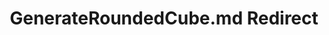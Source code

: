 ---
title: GenerateRoundedCube.md Redirect
redirect_to: /Pages/StereoKit/Mesh/GenerateRoundedCube.html
---